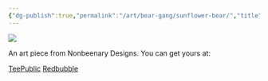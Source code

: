 ```yaml
---
{"dg-publish":true,"permalink":"/art/bear-gang/sunflower-bear/","title":"Sunflower Bear","tags":["Art","Bears","Nature Gang"]}
---
```



![](https://baserow-media.ams3.digitaloceanspaces.com/user_files/Pw2gWmFhyGgm9BR5XX4piA1h37bL41TT_657d41835e7492fa200d7dc9c8850eb285ae1ad7687dc9d39dfbcc3cb3d36467.jpg)

An art piece from Nonbeenary Designs. You can get yours at:

[TeePublic](https://www.teepublic.com/t-shirt/47887877-sunflower-bear-bear-with-sunflower-bear-with-flowe)
[Redbubble](https://www.redbubble.com/shop/ap/148690773?ref=studio-promote)
